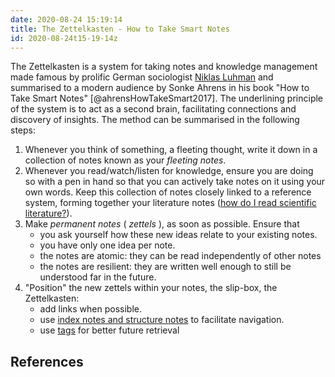 ```yaml
---
date: 2020-08-24 15:19:14
title: The Zettelkasten - How to Take Smart Notes
id: 2020-08-24t15-19-14z
---
```


The Zettelkasten is a system for taking notes and knowledge management made
famous by prolific German sociologist [Niklas
Luhman](https://en.wikipedia.org/wiki/Niklas_Luhmann) and summarised to
a modern audience by Sonke Ahrens in his book "How to Take Smart Notes"
[@ahrensHowTakeSmart2017]. The underlining principle of the system is to act as
a second brain, facilitating connections and discovery of insights. The method
can be summarised in the following steps:

1. Whenever you think of something, a fleeting thought, write it down in
   a collection of notes known as your _fleeting notes_.
2. Whenever you read/watch/listen for knowledge, ensure you are doing so with
   a pen in hand so that you can actively take notes on it using your own words.
   Keep this collection of notes closely linked to a reference system, forming
   together your literature notes
   ([how do I read scientific literature?](./2020-09-23t17-47-37z.md)).
3. Make _permanent notes_ ( _zettels_ ), as soon as possible. Ensure that
   - you ask yourself how these new ideas relate to your existing notes.
   - you have only one idea per note.
   - the notes are atomic: they can be read independently of other notes
   - the notes are resilient: they are written well enough to still be
     understood far in the future.
4. "Position" the new zettels within your notes, the slip-box, the Zettelkasten:
   - add links when possible.
   - use [index notes and structure notes](./2020-08-26t20-38-25z.md) to facilitate navigation.
   - use [tags](./2020-08-26t20-49-24z.md) for better future retrieval

## References
